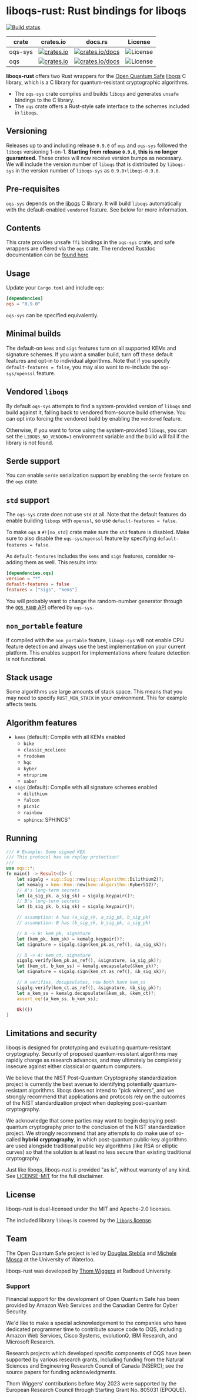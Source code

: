 # liboqs-rust: Rust bindings for liboqs

[![Build status](https://github.com/open-quantum-safe/liboqs-rust/workflows/Continuous%20integration/badge.svg)](https://github.com/open-quantum-safe/liboqs-rust/actions?query=workflow%3A"Continuous+integration")

| crate   | crates.io                                                                                  | docs.rs                                                                                           | License                                             |
| ------- | ------------------------------------------------------------------------------------------ | ------------------------------------------------------------------------------------------------- | --------------------------------------------------- |
| oqs-sys | [ ![crates.io](https://img.shields.io/crates/v/oqs-sys)](https://crates.io/crates/oqs-sys) | [![crates.io/docs](https://img.shields.io/docsrs/oqs-sys)](https://docs.rs/crate/oqs-sys/latest/) | ![License](https://img.shields.io/crates/l/oqs-sys) |
| oqs     | [![crates.io](https://img.shields.io/crates/v/oqs)](https://crates.io/crates/oqs)          | [![crates.io/docs](https://img.shields.io/docsrs/oqs)](https://docs.rs/crate-oqs/latest/)         | ![License](https://img.shields.io/crates/l/oqs)     |

**liboqs-rust** offers two Rust wrappers for the [Open Quantum Safe](https://openquantumsafe.org/) [liboqs](https://github.com/open-quantum-safe/liboqs/) C library, which is a C library for quantum-resistant cryptographic algorithms.

- The `oqs-sys` crate compiles and builds `liboqs` and generates `unsafe` bindings to the C library.
- The `oqs` crate offers a Rust-style safe interface to the schemes included in `liboqs`.

## Versioning

Releases up to and including release `0.9.0` of `oqs` and `oqs-sys` followed the `liboqs` versioning 1-on-1.
**Starting from release `0.9.0`, this is no longer guaranteed.**
These crates will now receive version bumps as necessary.
We will include the version number of `liboqs` that is distributed by `liboqs-sys` in the version number of `liboqs-sys`
as `0.9.0+liboqs-0.9.0`.

## Pre-requisites

`oqs-sys` depends on the [liboqs](https://github.com/open-quantum-safe/liboqs) C library.
It will build `liboqs` automatically with the default-enabled `vendored` feature.
See below for more information.

## Contents

This crate provides unsafe `ffi` bindings in the `oqs-sys` crate, and safe wrappers are offered via the `oqs` crate.
The rendered Rustdoc documentation can be [found here](https://open-quantum-safe.github.io/liboqs-rust/oqs/)

## Usage

Update your `Cargo.toml` and include `oqs`:

```toml
[dependencies]
oqs = "0.9.0"
```

`oqs-sys` can be specified equivalently.

## Minimal builds

The default-on `kems` and `sigs` features turn on all supported KEMs and signature schemes. If you want a smaller build, turn off these default features and opt-in to individual algorithms.
Note that if you specify `default-features = false`, you may also want to re-include the `oqs-sys/openssl` feature.

## Vendored `liboqs`

By default `oqs-sys` attempts to find a system-provided version of `liboqs` and build against it,
falling back to vendored from-source build otherwise.
You can opt into forcing the vendored build by enabling the `vendored` feature.

Otherwise, if you want to force using the system-provided `liboqs`,
you can set the `LIBOQS_NO_VENDOR=1` environment variable and the build will fail if the library is not found.

## Serde support

You can enable `serde` serialization support by enabling the `serde` feature on the `oqs` crate.

## `std` support

The `oqs-sys` crate does not use `std` at all.
Note that the default features do enable building `liboqs` with `openssl`, so use `default-features = false`.

To make `oqs` a `#![no_std]` crate make sure the `std` feature is disabled.
Make sure to also disable the `oqs-sys/openssl` feature by specifying `default-features = false`.

As `default-features` includes the `kems` and `sigs` features, consider re-adding them as well. This results into:

```toml
[dependencies.oqs]
version = "*"
default-features = false
features = ["sigs", "kems"]
```

You will probably want to change the random-number generator through the [`OQS_RAND` API][] offered by `oqs-sys`.

[`OQS_RAND` API]: https://open-quantum-safe.github.io/liboqs-rust/oqs_sys/rand/index.html

## `non_portable` feature

If compiled with the `non_portable` feature, `liboqs-sys` will not enable CPU feature detection and
always use the best implementation on your current platform. This enables support for implementations
where feature detection is not functional.

## Stack usage

Some algorithms use large amounts of stack space. This means that you may need
to specify `RUST_MIN_STACK` in your environment. This for example affects
tests.

## Algorithm features

- `kems` (default): Compile with all KEMs enabled
  - `bike`
  - `classic_mceliece`
  - `frodokem`
  - `hqc`
  - `kyber`
  - `ntruprime`
  - `saber`
- `sigs` (default): Compile with all signature schemes enabled
  - `dilithium`
  - `falcon`
  - `picnic`
  - `rainbow`
  - `sphincs`: SPHINCS<sup>+</sup>

## Running

```rust
/// # Example: Some signed KEX
/// This protocol has no replay protection!
///
use oqs::*;
fn main() -> Result<()> {
    let sigalg = sig::Sig::new(sig::Algorithm::Dilithium2)?;
    let kemalg = kem::Kem::new(kem::Algorithm::Kyber512)?;
    // A's long-term secrets
    let (a_sig_pk, a_sig_sk) = sigalg.keypair()?;
    // B's long-term secrets
    let (b_sig_pk, b_sig_sk) = sigalg.keypair()?;

    // assumption: A has (a_sig_sk, a_sig_pk, b_sig_pk)
    // assumption: B has (b_sig_sk, b_sig_pk, a_sig_pk)

    // A -> B: kem_pk, signature
    let (kem_pk, kem_sk) = kemalg.keypair()?;
    let signature = sigalg.sign(kem_pk.as_ref(), &a_sig_sk)?;

    // B -> A: kem_ct, signature
    sigalg.verify(kem_pk.as_ref(), &signature, &a_sig_pk)?;
    let (kem_ct, b_kem_ss) = kemalg.encapsulate(&kem_pk)?;
    let signature = sigalg.sign(kem_ct.as_ref(), &b_sig_sk)?;

    // A verifies, decapsulates, now both have kem_ss
    sigalg.verify(kem_ct.as_ref(), &signature, &b_sig_pk)?;
    let a_kem_ss = kemalg.decapsulate(&kem_sk, &kem_ct)?;
    assert_eq!(a_kem_ss, b_kem_ss);

    Ok(())
}
```

## Limitations and security

liboqs is designed for prototyping and evaluating quantum-resistant cryptography. Security of proposed quantum-resistant algorithms may rapidly change as research advances, and may ultimately be completely insecure against either classical or quantum computers.

We believe that the NIST Post-Quantum Cryptography standardization project is currently the best avenue to identifying potentially quantum-resistant algorithms. liboqs does not intend to "pick winners", and we strongly recommend that applications and protocols rely on the outcomes of the NIST standardization project when deploying post-quantum cryptography.

We acknowledge that some parties may want to begin deploying post-quantum cryptography prior to the conclusion of the NIST standardization project. We strongly recommend that any attempts to do make use of so-called **hybrid cryptography**, in which post-quantum public-key algorithms are used alongside traditional public key algorithms (like RSA or elliptic curves) so that the solution is at least no less secure than existing traditional cryptography.

Just like liboqs, liboqs-rust is provided "as is", without warranty of any kind. See [LICENSE-MIT](https://github.com/open-quantum-safe/liboqs-rust/blob/main/LICENSE-MIT) for the full disclaimer.

## License

liboqs-rust is dual-licensed under the MIT and Apache-2.0 licenses.

The included library `liboqs` is covered by the [`liboqs` license](https://github.com/open-quantum-safe/liboqs/blob/main/LICENSE.txt).

## Team

The Open Quantum Safe project is led by [Douglas Stebila](https://www.douglas.stebila.ca/research/) and [Michele Mosca](http://faculty.iqc.uwaterloo.ca/mmosca/) at the University of Waterloo.

liboqs-rust was developed by [Thom Wiggers](https://thomwiggers.nl) at Radboud University.

### Support

Financial support for the development of Open Quantum Safe has been provided by Amazon Web Services and the Canadian Centre for Cyber Security.

We'd like to make a special acknowledgement to the companies who have dedicated programmer time to contribute source code to OQS, including Amazon Web Services, Cisco Systems, evolutionQ, IBM Research, and Microsoft Research.

Research projects which developed specific components of OQS have been supported by various research grants, including funding from the Natural Sciences and Engineering Research Council of Canada (NSERC); see the source papers for funding acknowledgments.

Thom Wiggers' contributions before May 2023 were supported by the European Research Council through Starting Grant No. 805031 (EPOQUE).
